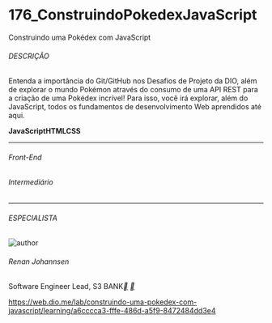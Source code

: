 # 176_ConstruindoPokedexJavaScript
Construindo uma Pokédex com JavaScript

###### DESCRIÇÃO

Entenda a importância do Git/GitHub nos Desafios de Projeto da DIO, além de explorar o mundo Pokémon através do consumo de uma API REST para a criação de uma Pokédex incrível! Para isso, você irá explorar, além do JavaScript, todos os fundamentos de desenvolvimento Web aprendidos até aqui.

**JavaScript****HTML****CSS**

------

###### Front-End

###### Intermediário

------

###### ESPECIALISTA

![author](https://hermes.digitalinnovation.one/users/author/photos/e45f10cb-9228-4660-a50c-c8e70022db22.jfif)

###### Renan Johannsen

Software Engineer Lead, S3 BANK[**](https://www.linkedin.com/in/renanjpaula/) [**](https://github.com/RenanJPaula)



https://web.dio.me/lab/construindo-uma-pokedex-com-javascript/learning/a6cccca3-fffe-486d-a5f9-8472484dd3e4
